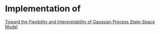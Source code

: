 # Implementation of 

[Toward the Flexibility and Interpretability of Gaussian Process State-Space Model](https://arxiv.org/abs/2301.08843)
